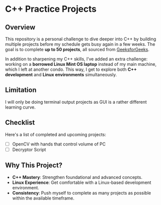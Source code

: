 # C++ Practice Projects

## Overview
This repository is a personal challenge to dive deeper into C++ by building multiple projects before my schedule gets busy again in a few weeks. The goal is to complete **up to 50 projects**, all sourced from [GeeksforGeeks](https://www.geeksforgeeks.org/top-50-cpp-project-ideas-for-beginners-advanced/).

In addition to sharpening my C++ skills, I’ve added an extra challenge: working on a **borrowed Linux Mint OS laptop** instead of my main machine, which I left at another condo. This way, I get to explore both **C++ development** and **Linux environments** simultaneously.

## Limitation
I will only be doing terminal output projects as GUI is a rather different learning curve.

## Checklist
Here's a list of completed and upcoming projects:

- [ ] OpenCV with hands that control volume of PC
- [ ] Decryptor Script

## Why This Project?
- **C++ Mastery**: Strengthen foundational and advanced concepts.
- **Linux Experience**: Get comfortable with a Linux-based development environment.
- **Consistency**: Push myself to complete as many projects as possible within the available timeframe.
